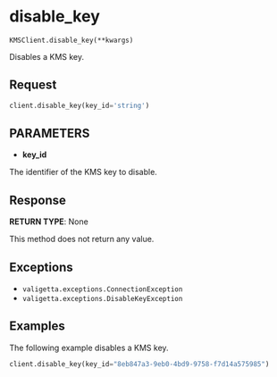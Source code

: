 # disable_key

`KMSClient.disable_key(**kwargs)`

Disables a KMS key.

## Request

```python
client.disable_key(key_id='string')
```

## PARAMETERS

- **key_id**

The identifier of the KMS key to disable.

## Response

**RETURN TYPE**: None

This method does not return any value.

## Exceptions

- `valigetta.exceptions.ConnectionException`
- `valigetta.exceptions.DisableKeyException`

## Examples

The following example disables a KMS key.

```python
client.disable_key(key_id="8eb847a3-9eb0-4bd9-9758-f7d14a575985")
```
